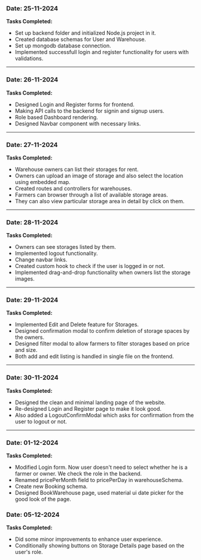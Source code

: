 ### Date: 25-11-2024

**Tasks Completed:**

- Set up backend folder and initialized Node.js project in it.
- Created database schemas for User and Warehouse.
- Set up mongodb database connection.
- Implemented successfull login and register functionality for users with validations.

---

### Date: 26-11-2024

**Tasks Completed:**

- Designed Login and Register forms for frontend.
- Making API calls to the backend for signin and signup users.
- Role based Dashboard rendering.
- Designed Navbar component with necessary links.

---

### Date: 27-11-2024

**Tasks Completed:**

- Warehouse owners can list their storages for rent.
- Owners can upload an image of storage and also select the location using embedded map.
- Created routes and controllers for warehouses.
- Farmers can browser through a list of available storage areas.
- They can also view particular storage area in detail by click on them.

---

### Date: 28-11-2024

**Tasks Completed:**

- Owners can see storages listed by them.
- Implemented logout functionality.
- Change navbar links.
- Created custom hook to check if the user is logged in or not.
- Implemented drag-and-drop functionality when owners list the storage images.

---

### Date: 29-11-2024

**Tasks Completed:**

- Implemented Edit and Delete feature for Storages.
- Designed confirmation modal to confirm deletion of storage spaces by the owners.
- Designed filter modal to allow farmers to filter storages based on price and size.
- Both add and edit listing is handled in single file on the frontend.

---

### Date: 30-11-2024

**Tasks Completed:**

- Designed the clean and minimal landing page of the website.
- Re-designed Login and Register page to make it look good.
- Also added a LogoutConfirmModal which asks for confirmation from the user to logout or not.

---

### Date: 01-12-2024

**Tasks Completed:**

- Modified Login form. Now user doesn't need to select whether he is a farmer or owner. We check the role in the backend.
- Renamed pricePerMonth field to pricePerDay in warehouseSchema.
- Create new Booking schema.
- Designed BookWarehouse page, used material ui date picker for the good look of the page.

### Date: 05-12-2024

**Tasks Completed:**

- Did some minor improvements to enhance user experience.
- Conditionally showing buttons on Storage Details page based on the user's role.
